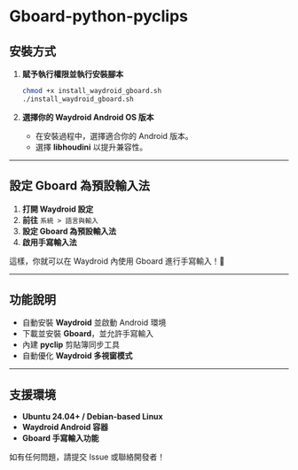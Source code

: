 # Gboard-python-pyclips

## **安裝方式**

1. **賦予執行權限並執行安裝腳本**
   ```bash
   chmod +x install_waydroid_gboard.sh
   ./install_waydroid_gboard.sh
   ```

2. **選擇你的 Waydroid Android OS 版本**
   - 在安裝過程中，選擇適合你的 Android 版本。
   - 選擇 **libhoudini** 以提升兼容性。

---

## **設定 Gboard 為預設輸入法**

1. **打開 Waydroid 設定**
2. **前往** `系統 > 語言與輸入`
3. **設定 Gboard 為預設輸入法**
4. **啟用手寫輸入法**

這樣，你就可以在 Waydroid 內使用 Gboard 進行手寫輸入！🚀

---

## **功能說明**
- 自動安裝 **Waydroid** 並啟動 Android 環境
- 下載並安裝 **Gboard**，並允許手寫輸入
- 內建 **pyclip** 剪貼簿同步工具
- 自動優化 **Waydroid 多視窗模式**

---

## **支援環境**
- **Ubuntu 24.04+ / Debian-based Linux**
- **Waydroid Android 容器**
- **Gboard 手寫輸入功能**

如有任何問題，請提交 Issue 或聯絡開發者！


